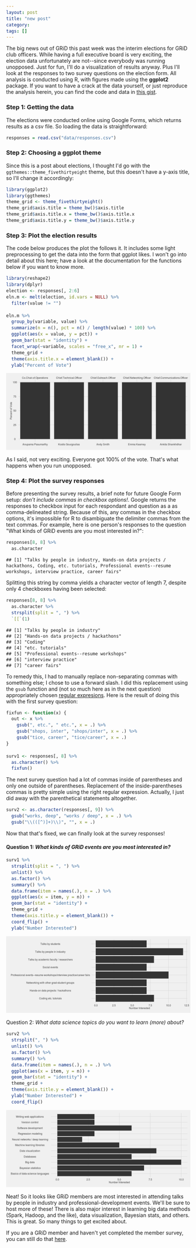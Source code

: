 ```yaml
---
layout: post
title: "new post"
category: 
tags: []
---
```


The big news out of GRiD this past week was the interim elections for GRiD club officers. While having a full executive board is very exciting, the election data unfortunately are not--since everybody was running unopposed. Just for fun, I'll do a visualization of results anyway. Plus I'll look at the responses to two survey questions on the election form. All analysis is conducted using R, with figures made using the **ggplot2** package. If you want to have a crack at the data yourself, or just reproduce the analysis herein, you can find the code and data in [this gist](https://gist.github.com/markwh/b55b11f1bd8dc116a365). 

### Step 1: Getting the data

The elections were conducted online using Google Forms, which returns results as a csv file. So loading the data is straightforward:


```r
responses = read.csv("data/responses.csv")
```


### Step 2: Choosing a ggplot theme 

Since this is a post about elections, I thought I'd go with the `ggthemes::theme_fivethirtyeight` theme, but this doesn't have a y-axis title, so I'll change it accordingly:


```r
library(ggplot2)
library(ggthemes)
theme_grid <- theme_fivethirtyeight()
theme_grid$axis.title = theme_bw()$axis.title
theme_grid$axis.title.x = theme_bw()$axis.title.x
theme_grid$axis.title.y = theme_bw()$axis.title.y 
```


### Step 3: Plot the election results

The code below produces the plot the follows it. It includes some light preprocessing to get the data into the form that ggplot likes. I won't go into detail about this here; have a look at the documentation for the functions below if you want to know more.


```r
library(reshape2)
library(dplyr)
election <- responses[, 2:6]
eln.m <- melt(election, id.vars = NULL) %>%
  filter(value != "")

eln.m %>%
  group_by(variable, value) %>%
  summarize(n = n(), pct = n() / length(value) * 100) %>%
  ggplot(aes(x = value, y = pct)) +
  geom_bar(stat = "identity") +
  facet_wrap(~variable, scales = "free_x", nr = 1) +
  theme_grid +
  theme(axis.title.x = element_blank()) +
  ylab("Percent of Vote")
```

![](../assets/electionResults/unnamed-chunk-4-1.png) 

As I said, not very exciting. Everyone got 100% of the vote. That's what happens when you run unopposed.


### Step 4: Plot the survey responses

Before presenting the survey results, a brief note for future Google Form setup: *don't include commas in checkbox options!*. Google returns the responses to checkbox input for each respondant and question as a as comma-delineated string. Because of this, any commas in the checkbox options, it's impossible for R to disambiguate the delimiter commas from the text commas. For example, here is one person's responses to the question "What kinds of GRiD events are you most interested in?":



```r
responses[8, 8] %>%
  as.character
```

```
## [1] "Talks by people in industry, Hands-on data projects / hackathons, Coding, etc. tutorials, Professional events--resume workshops, interview practice, career fairs"
```

Splitting this string by comma yields a character vector of length 7, despite only 4 checkboxes having been selected:


```r
responses[8, 8] %>%
  as.character %>%
  strsplit(split = ", ") %>%
  `[[`(1)
```

```
## [1] "Talks by people in industry"          
## [2] "Hands-on data projects / hackathons"  
## [3] "Coding"                               
## [4] "etc. tutorials"                       
## [5] "Professional events--resume workshops"
## [6] "interview practice"                   
## [7] "career fairs"
```

To remedy this, I had to manually replace non-separating commas with something else; I chose to use a forward slash. I did this replacement using the `gsub` function and (not so much here as in the next question) appropriately chosen [regular expresions](https://en.wikipedia.org/wiki/Regular_expression). Here is the result of doing this with the first survey question:


```r
fixfun <- function(x) {
  out <- x %>%
    gsub(", etc.", " etc.", x = .) %>%
    gsub("shops, inter", "shops/inter", x = .) %>%
    gsub("tice, career", "tice/career", x = .)
}

surv1 <- responses[, 8] %>% 
  as.character() %>%
  fixfun()
```

The next survey question had a lot of commas inside of parentheses and only one outside of parentheses. Replacement of the inside-parentheses commas is pretty simple using the right regular expression. Actually, I just did away with the parenthetical statements altogether. 


```r
surv2 <- as.character(responses[, 9]) %>%
  gsub("works, deep", "works / deep", x = .) %>%
  gsub("\\(([^)]+)\\)", "", x = .)
```

Now that that's fixed, we can finally look at the survey responses!

#### Question 1: *What kinds of GRiD events are you most interested in?*


```r
surv1 %>%
  strsplit(split = ", ") %>%
  unlist() %>%
  as.factor() %>%
  summary() %>%
  data.frame(item = names(.), n = .) %>%
  ggplot(aes(x = item, y = n)) + 
  geom_bar(stat = "identity") +
  theme_grid +
  theme(axis.title.y = element_blank()) +
  coord_flip() +
  ylab("Number Interested")
```

![](../assets/electionResults/unnamed-chunk-9-1.png) 

Question 2: *What data science topics do you want to learn (more) about?*


```r
surv2 %>%
  strsplit(", ") %>%
  unlist() %>%
  as.factor() %>%
  summary() %>%
  data.frame(item = names(.), n = .) %>%
  ggplot(aes(x = item, y = n)) + 
  geom_bar(stat = "identity") +
  theme_grid +
  theme(axis.title.y = element_blank()) +
  ylab("Number Interested") +
  coord_flip()
```

![](../assets/electionResults/unnamed-chunk-10-1.png) 

Neat! So it looks like GRiD members are most interested in attending talks by people in industry and professional-development events. We'll be sure to host more of these! There is also major interest in learning big data methods (Spark, Hadoop, and the like), data visualization, Bayesian stats, and others. This is great. So many things to get excited about. 

If you are a GRiD member and haven't yet completed the member survey, you can still do that [here](http://goo.gl/forms/t8pPMoAj4K).